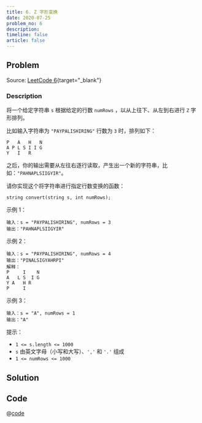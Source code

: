 ```yaml
---
title: 6. Z 字形变换
date: 2020-07-25
problem_no: 6
description: 
timeline: false
article: false
---
```


<!-- Description. -->

<!-- more -->

## Problem

Source: [LeetCode 6](https://leetcode-cn.com/problems/zigzag-conversion/){target="_blank"}

### Description

将一个给定字符串 `s` 根据给定的行数 `numRows` ，以从上往下、从左到右进行 `Z` 字形排列。

比如输入字符串为 `"PAYPALISHIRING"` 行数为 `3` 时，排列如下：

```
P   A   H   N
A P L S I I G
Y   I   R
```

之后，你的输出需要从左往右逐行读取，产生出一个新的字符串，比如：`"PAHNAPLSIIGYIR"`。

请你实现这个将字符串进行指定行数变换的函数：

`string convert(string s, int numRows);`

示例 1：

```
输入：s = "PAYPALISHIRING", numRows = 3
输出："PAHNAPLSIIGYIR"
```

示例 2：

```
输入：s = "PAYPALISHIRING", numRows = 4
输出："PINALSIGYAHRPI"
解释：
P     I    N
A   L S  I G
Y A   H R
P     I
```

示例 3：

```
输入：s = "A", numRows = 1
输出："A"
```

提示：

- `1 <= s.length <= 1000`
- `s` 由英文字母（小写和大写）、`','` 和 `'.'` 组成
- `1 <= numRows <= 1000`

## Solution

## Code

@[code](../../../../algorithm/code/leet-code/6-main.cpp)